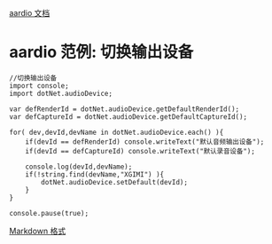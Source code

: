 [aardio 文档](../../../index.htm "aardio 编程语言文档首页")

# aardio 范例: 切换输出设备

```aardio aardio
//切换输出设备
import console;
import dotNet.audioDevice;

var defRenderId = dotNet.audioDevice.getDefaultRenderId();
var defCaptureId = dotNet.audioDevice.getDefaultCaptureId();

for( dev,devId,devName in dotNet.audioDevice.each() ){
    if(devId == defRenderId) console.writeText("默认音频输出设备");
    if(devId == defCaptureId) console.writeText("默认录音设备");

    console.log(devId,devName);
    if(!string.find(devName,"XGIMI") ){
        dotNet.audioDevice.setDefault(devId);
    }
}

console.pause(true);

```

[Markdown 格式](https://www.aardio.com/zh-cn/doc/example/Media/Audio/dotNet.audioDevice.md)

